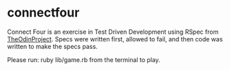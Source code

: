 # connectfour

Connect Four is an exercise in Test Driven Development using RSpec from [TheOdinProject](http://www.theodinproject.com/ruby-programming/testing-ruby).  Specs were written first, allowed to fail, and then code was written to make the specs pass. 

Please run: ruby lib/game.rb from the terminal to play.

